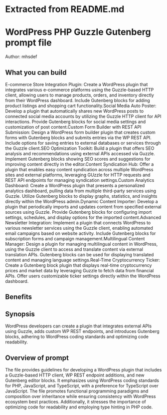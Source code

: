# Extracted from README.md

# WordPress PHP Guzzle Gutenberg  prompt file

Author: mhsdef

## What you can build
E-commerce Store Integration Plugin: Create a WordPress plugin that integrates various e-commerce platforms using the Guzzle-based HTTP client, allowing users to manage products, orders, and inventory directly from their WordPress dashboard. Include Gutenberg blocks for adding product listings and shopping cart functionality.Social Media Auto Poster: Develop a plugin that automatically shares new WordPress posts to connected social media accounts by utilizing the Guzzle HTTP client for API interactions. Provide Gutenberg blocks for social media settings and customization of post content.Custom Form Builder with REST API Submission: Design a WordPress form builder plugin that creates custom forms with Gutenberg blocks and submits entries via the WP REST API. Include options for saving entries to external databases or services through the Guzzle client.SEO Optimization Toolkit: Build a plugin that offers SEO analysis and recommendations using external APIs accessed via Guzzle. Implement Gutenberg blocks showing SEO scores and suggestions for improving content directly in the editor.Content Syndication Hub: Offer a plugin that enables easy content syndication across multiple WordPress sites and external platforms, leveraging GUzzle for HTTP requests and REST API endpoints for managing syndication settings.Custom Analytics Dashboard: Create a WordPress plugin that presents a personalized analytics dashboard, pulling data from multiple third-party services using Guzzle. Utilize Gutenberg blocks to display graphs, statistics, and insights directly within the WordPress admin.Dynamic Content Importer: Develop a plugin that periodically imports and updates content from specified external sources using Guzzle. Provide Gutenberg blocks for configuring import settings, schedules, and display options for the imported content.Advanced Newsletter Integration: Implement a plugin that connects WordPress to various newsletter services using the Guzzle client, enabling automated email campaigns based on website activity. Include Gutenberg blocks for subscription forms and campaign management.Multilingual Content Manager: Design a plugin for managing multilingual content in WordPress, using the Guzzle client to access and translate content via external translation APIs. Gutenberg blocks can be used for displaying translated content and managing language settings.Real-Time Cryptocurrency Ticker: Create a Gutenberg block plugin that displays real-time cryptocurrency prices and market data by leveraging Guzzle to fetch data from financial APIs. Offer users customizable ticker settings directly within the WordPress dashboard.

## Benefits


## Synopsis
WordPress developers can create a plugin that integrates external APIs using Guzzle, adds custom WP REST endpoints, and introduces Gutenberg blocks, adhering to WordPress coding standards and optimizing code readability.

## Overview of  prompt
The  file provides guidelines for developing a WordPress plugin that includes a Guzzle-based HTTP client, WP REST endpoint additions, and new Gutenberg editor blocks. It emphasizes using WordPress coding standards for PHP, JavaScript, and TypeScript, with a preference for TypeScript over JavaScript. The file promotes functional programming paradigms and composition over inheritance while ensuring consistency with WordPress ecosystem best practices. Additionally, it stresses the importance of optimizing code for readability and employing type hinting in PHP code.


